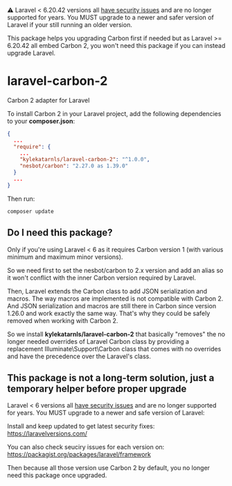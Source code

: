 ⚠️ Laravel < 6.20.42 versions all [have security issues](https://packagist.org/packages/laravel/framework/advisories?version=1306238)
and are no longer supported for years. You MUST upgrade to a newer and safer version of Laravel if your still running an older version.

This package helps you upgrading Carbon first if needed but as Laravel >= 6.20.42 all embed Carbon 2, you won't need this package if
you can instead upgrade Laravel.

# laravel-carbon-2

Carbon 2 adapter for Laravel

To install Carbon 2 in your Laravel project, add the following dependencies to your **composer.json**:

```json
{
  ...
  "require": {
    ...
    "kylekatarnls/laravel-carbon-2": "^1.0.0",
    "nesbot/carbon": "2.27.0 as 1.39.0"
  }
  ...
}
```

Then run:
```
composer update
```

## Do I need this package?

Only if you're using Laravel < 6 as it requires Carbon version 1 (with various minimum and maximum minor versions).

So we need first to set the nesbot/carbon to 2.x version and add an alias so it won't conflict with the inner
Carbon version required by Laravel.

Then, Laravel extends the Carbon class to add JSON serialization and macros. The way macros are implemented is
not compatible with Carbon 2. And JSON serialization and macros are still there in Carbon since version 1.26.0
and work exactly the same way. That's why they could be safely removed when working with Carbon 2.

So we install **kylekatarnls/laravel-carbon-2** that basically "removes" the no longer needed overrides of Laravel
Carbon class by providing a replacement Illuminate\Support\Carbon class that comes with no overrides and have
the precedence over the Laravel's class.

## This package is not a long-term solution, just a temporary helper before proper upgrade

Laravel < 6 versions all [have security issues](https://packagist.org/packages/laravel/framework/advisories?version=1306238)
and are no longer supported for years. You MUST upgrade to a newer and safe version of Laravel:

Install and keep updated to get latest security fixes:
https://laravelversions.com/

You can also check seuciry issues for each version on:
https://packagist.org/packages/laravel/framework

Then because all those version use Carbon 2 by default, you no longer need this package once upgraded.
